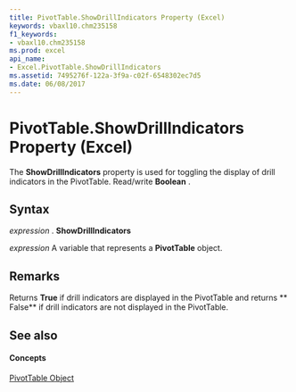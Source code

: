 ```yaml
---
title: PivotTable.ShowDrillIndicators Property (Excel)
keywords: vbaxl10.chm235158
f1_keywords:
- vbaxl10.chm235158
ms.prod: excel
api_name:
- Excel.PivotTable.ShowDrillIndicators
ms.assetid: 7495276f-122a-3f9a-c02f-6548302ec7d5
ms.date: 06/08/2017
---
```



# PivotTable.ShowDrillIndicators Property (Excel)

The  **ShowDrillIndicators** property is used for toggling the display of drill indicators in the PivotTable. Read/write **Boolean** .


## Syntax

 _expression_ . **ShowDrillIndicators**

 _expression_ A variable that represents a **PivotTable** object.


## Remarks

Returns  **True** if drill indicators are displayed in the PivotTable and returns ** False** if drill indicators are not displayed in the PivotTable.


## See also


#### Concepts


[PivotTable Object](Excel.PivotTable.md)

